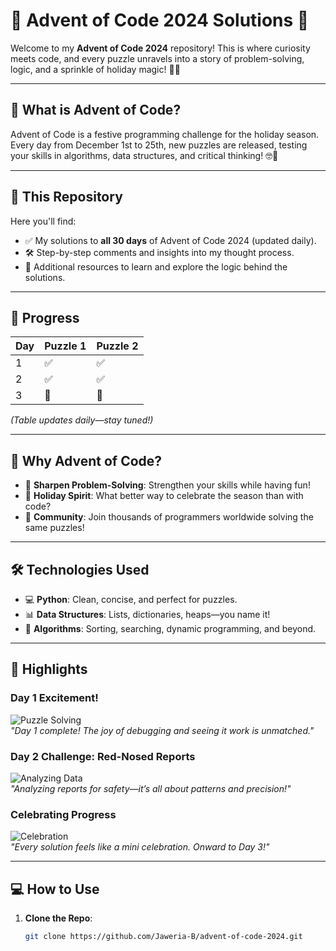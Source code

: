 # 🎄 Advent of Code 2024 Solutions 🎄  

Welcome to my **Advent of Code 2024** repository! This is where curiosity meets code, and every puzzle unravels into a story of problem-solving, logic, and a sprinkle of holiday magic! 🧩✨  

---

## 🌟 What is Advent of Code?  
Advent of Code is a festive programming challenge for the holiday season. Every day from December 1st to 25th, new puzzles are released, testing your skills in algorithms, data structures, and critical thinking! 🤓🎅  

---

## 🚀 This Repository  
Here you'll find:  
- ✅ My solutions to **all 30 days** of Advent of Code 2024 (updated daily).  
- 🛠️ Step-by-step comments and insights into my thought process.  
- 📝 Additional resources to learn and explore the logic behind the solutions.

---

## 📅 Progress  
| Day | Puzzle 1 | Puzzle 2 |  
|-----|----------|----------|  
| 1   | ✅       | ✅       |  
| 2   | ✅       | ✅       |  
| 3   | 🚧       | 🚧       |  
*(Table updates daily—stay tuned!)*  

---

## 🎉 Why Advent of Code?  
- 🧠 **Sharpen Problem-Solving**: Strengthen your skills while having fun!  
- 🎄 **Holiday Spirit**: What better way to celebrate the season than with code?  
- 🤝 **Community**: Join thousands of programmers worldwide solving the same puzzles!  

---

## 🛠️ Technologies Used  
- 💻 **Python**: Clean, concise, and perfect for puzzles.  
- 📊 **Data Structures**: Lists, dictionaries, heaps—you name it!  
- 🧩 **Algorithms**: Sorting, searching, dynamic programming, and beyond.  

---

## 📸 Highlights  

### Day 1 Excitement!  
![Puzzle Solving](https://media.giphy.com/media/26BRv0ThflsHCqDrG/giphy.gif)  
*"Day 1 complete! The joy of debugging and seeing it work is unmatched."*  

### Day 2 Challenge: Red-Nosed Reports  
![Analyzing Data](https://media.giphy.com/media/xT5LMphDU5giGkxe3e/giphy.gif)  
*"Analyzing reports for safety—it’s all about patterns and precision!"*  

### Celebrating Progress  
![Celebration](https://media.giphy.com/media/3o7TKoWXm3okO1kgHC/giphy.gif)  
*"Every solution feels like a mini celebration. Onward to Day 3!"*  

---

## 💻 How to Use  
1. **Clone the Repo**:  
   ```bash
   git clone https://github.com/Jaweria-B/advent-of-code-2024.git
